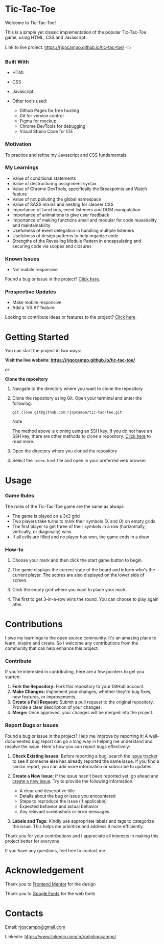 # Tic-Tac-Toe

Welcome to Tic-Tac-Toe!

This is a simple yet classic implementation of the popular Tic-Tac-Toe game, using HTML, CSS and Javascript. 

Link to live project: https://rjqocampo.github.io/tic-tac-toe/ :point_left:

### Built With
* HTML
* CSS
* Javascript
* Other tools used:
  
  * Github Pages for free hosting
  * Git for version control
  * Figma for mockup
  * Chrome DevTools for debugging
  * Visual Studio Code for IDE

### Motivation
To practice and refine my Javascript and CSS fundamentals

### My Learnings
* Value of conditional statements
* Value of destructuring assignment syntax
* Value of Chrome DevTools, specifically the Breakpoints and Watch feature
* Value of not polluting the global namespace
* Value of SASS mixins and nesting for cleaner CSS
* Importance of functions, event listeners and DOM manipulation
* Importance of animations to give user feedback
* Importance of making functions small and modular for code reusabality and maintainability
* Usefulness of event delegation in handling multiple listeners
* Usefulness of design patterns to help organize code
* Strengths of the Revealing Module Pattern in encapsulating and securing code via scopes and closures

### Known Issues
* Not mobile responsive

Found a bug or issue in the project? [Click here](https://github.com/rjqocampo/tic-tac-toe#contributions).

### Prospective Updates
* Make mobile responsive
* Add a 'VS AI' feature

Looking to contribute ideas or features to the project? [Click here](https://github.com/rjqocampo/tic-tac-toe#contributions).

# Getting Started
You can start the project in two ways:

**Visit the live website: https://rjqocampo.github.io/tic-tac-toe/**
  
_or_

**Clone the repository**

  1. Navigate to the directory where you want to clone the repository
  2. Clone the repository using Git. Open your terminal and enter the following:

      ```
     git clone git@github.com:rjqocampo/tic-tac-toe.git
      ```
      > [!NOTE]  
      > The method above is cloning using an SSH key. If you do not have an SSH key, there are other methods to clone a repository. [Click here](https://docs.github.com/en/repositories/creating-and-managing-repositories/cloning-a-repository) to read more.

  4. Open the directory where you cloned the repository
  5. Select the `index.html` file and open in your preferred web browser

# Usage
### Game Rules

The rules of the Tic-Tac-Toe game are the same as always. 

* The game is played on a 3x3 grid
* Two players take turns to mark their symbols (X and O) on empty grids
* The first player to get three of their symbols in a row (horizontally, vertically, or diagonally) wins
* If all cells are filled and no player has won, the game ends in a draw

### How-to

1. Choose your mark and then click the start game button to begin.

2. The game displays the current state of the board and inform who's the current player. The scores are also displayed on the lower side of screen. 

3. Click the empty grid where you want to place your mark.

4. The first to get 3-in-a-row wins the round. You can choose to play again after.

# Contributions

I owe my learnings to the open source community. It's an amazing place to learn, inspire and create.  So I welcome any contributions from the community that can help enhance this project. 

### Contribute

If you're interested in contributing, here are a few pointers to get you started:

1. **Fork the Repository:** Fork this repository to your GitHub account.
2. **Make Changes:** Implement your changes, whether they're bug fixes, new features, or improvements.
3. **Create a Pull Request:** Submit a pull request to the original repository. Provide a clear description of your changes.
4. **Merge:** Once approved, your changes will be merged into the project.

### Report Bugs or Issues

Found a bug or issue in the project? Help me improve by reporting it! A well-documented bug report can go a long way in helping me understand and resolve the issue. Here's how you can report bugs effectively:

1. **Check Existing Issues:** Before reporting a bug, search the [issue tracker](https://github.com/rjqocampo/tic-tac-toe/issues) to see if someone else has already reported the same issue. If you find a similar report, you can add more information or subscribe to updates.
2. **Create a New Issue:** If the issue hasn't been reported yet, go ahead and [create a new issue](https://github.com/rjqocampo/tic-tac-toe/issues/new). Try to provide the following information:
   * A clear and descriptive title
   * Details about the bug or issue you encountered
   * Steps to reproduce the issue (if applicable)
   * Expected behavior and actual behavior
   * Any relevant screenshots or error messages
     
3. **Labels and Tags:** Kindly use appropriate labels and tags to categorize the issue. This helps me prioritize and address it more efficiently.

Thank you for your contributions and I appreciate all interests in making this project better for everyone. 

If you have any questions, feel free to contact me.

# Acknowledgement

Thank you to [Frontend Mentor](https://www.frontendmentor.io/challenges/tic-tac-toe-game-Re7ZF_E2v) for the design

Thank you to [Google Fonts](https://fonts.google.com/) for the web fonts

# Contacts

Email: rjqocampo@gmail.com

Linkedin: https://www.linkedin.com/in/rodjohnocampo/
